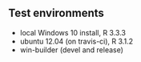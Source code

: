 ## Test environments
* local Windows 10 install, R 3.3.3
* ubuntu 12.04 (on travis-ci), R 3.1.2
* win-builder (devel and release)
